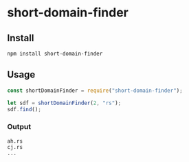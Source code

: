 # short-domain-finder

## Install

```
npm install short-domain-finder
```

## Usage

```javascript
const shortDomainFinder = require("short-domain-finder");

let sdf = shortDomainFinder(2, "rs");
sdf.find();
```

### Output

```
ah.rs
cj.rs
...
```

